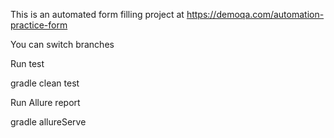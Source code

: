 This is an automated form filling project at https://demoqa.com/automation-practice-form

You can switch branches



Run test

gradle clean test

Run Allure report

gradle allureServe
